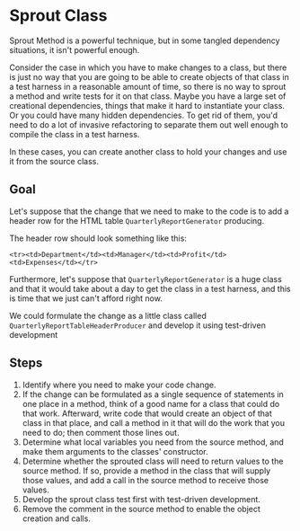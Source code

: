 # Sprout Class

Sprout Method is a powerful technique, but in some tangled dependency situations, it isn't powerful enough.

Consider the case in which you have to make changes to a class, but there is just no way that you are going to be able to create objects of that class in a test harness in a reasonable amount of time, so there is no way to sprout a method and write tests for it on that class. Maybe you have a large set of creational dependencies, things that make it hard to instantiate your class. Or you could have many hidden dependencies. To get rid of them, you'd need to do a lot of invasive refactoring to separate them out well enough to compile the class in a test harness.

In these cases, you can create another class to hold your changes and use it from the source class.


## Goal

Let's suppose that the change that we need to make to the code is to add a header row for the HTML table `QuarterlyReportGenerator` producing.

The header row should look something like this:

    <tr><td>Department</td><td>Manager</td><td>Profit</td><td>Expenses</td></tr>

Furthermore, let's suppose that `QuarterlyReportGenerator` is a huge class and that it would take about a day to get the class in a test harness, and this is time that we just can't afford right now.


We could formulate the change as a little class called `QuarterlyReportTableHeaderProducer` and develop it using test-driven development


## Steps

1. Identify where you need to make your code change.
2. If the change can be formulated as a single sequence of statements in one place
in a method, think of a good name for a class that could do that work.
Afterward, write code that would create an object of that class in that place,
and call a method in it that will do the work that you need to do; then comment those lines out.
3. Determine what local variables you need from the source method, and make them arguments to the classes' constructor.
4. Determine whether the sprouted class will need to return values to the source method.
If so, provide a method in the class that will supply those values, and add a call in the source method to receive those values.
5. Develop the sprout class test first with test-driven development.
6. Remove the comment in the source method to enable the object creation and calls.
